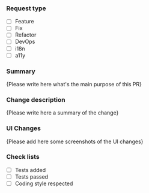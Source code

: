 <!-- Thank you for your contribution ! -->

### Request type

<!-- (add an `x` to `[ ]` if applicable and the issue number if available) -->

- [ ] Feature
- [ ] Fix
- [ ] Refactor
- [ ] DevOps
- [ ] i18n
- [ ] a11y

### Summary

<!-- Please replace {Please write here ...} with something useful -->

{Please write here what's the main purpose of this PR}

### Change description

<!-- Please replace {Please write here ...} with something useful -->

{Please write here a summary of the change}

### UI Changes

<!-- Please replace {Please add here ...} with some useful screenshots -->

{Please add here some screenshots of the UI changes}

### Check lists

<!-- (add an `x` to `[ ]` if applicable) -->

- [ ] Tests added
- [ ] Tests passed
- [ ] Coding style respected

<!-- References -->
